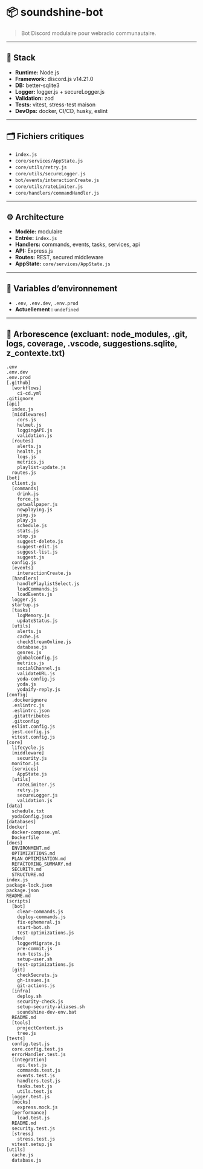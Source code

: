 # 📦 soundshine-bot

> Bot Discord modulaire pour webradio communautaire.

---

## 🧠 Stack

- **Runtime:** Node.js
- **Framework:** discord.js v14.21.0
- **DB:** better-sqlite3
- **Logger:** logger.js + secureLogger.js
- **Validation:** zod
- **Tests:** vitest, stress-test maison
- **DevOps:** docker, CI/CD, husky, eslint

---

## 🗂️ Fichiers critiques

- `index.js`
- `core/services/AppState.js`
- `core/utils/retry.js`
- `core/utils/secureLogger.js`
- `bot/events/interactionCreate.js`
- `core/utils/rateLimiter.js`
- `core/handlers/commandHandler.js`

---

## ⚙️ Architecture

- **Modèle:** modulaire
- **Entrée:** `index.js`
- **Handlers:** commands, events, tasks, services, api
- **API:** Express.js
- **Routes:** REST, secured middleware
- **AppState:** `core/services/AppState.js`

---

## 🌱 Variables d’environnement

- `.env`, `.env.dev`, `.env.prod`
- **Actuellement :** `undefined`

---

## 🧾 Arborescence (excluant: node_modules, .git, logs, coverage, .vscode, suggestions.sqlite, z_contexte.txt)

```
.env
.env.dev
.env.prod
[.github]
  [workflows]
    ci-cd.yml
.gitignore
[api]
  index.js
  [middlewares]
    cors.js
    helmet.js
    loggingAPI.js
    validation.js
  [routes]
    alerts.js
    health.js
    logs.js
    metrics.js
    playlist-update.js
  routes.js
[bot]
  client.js
  [commands]
    drink.js
    force.js
    getwallpaper.js
    nowplaying.js
    ping.js
    play.js
    schedule.js
    stats.js
    stop.js
    suggest-delete.js
    suggest-edit.js
    suggest-list.js
    suggest.js
  config.js
  [events]
    interactionCreate.js
  [handlers]
    handlePlaylistSelect.js
    loadCommands.js
    loadEvents.js
  logger.js
  startup.js
  [tasks]
    logMemory.js
    updateStatus.js
  [utils]
    alerts.js
    cache.js
    checkStreamOnline.js
    database.js
    genres.js
    globalConfig.js
    metrics.js
    socialChannel.js
    validateURL.js
    yoda-config.js
    yoda.js
    yodaify-reply.js
[config]
  .dockerignore
  .eslintrc.js
  .eslintrc.json
  .gitattributes
  .gitconfig
  eslint.config.js
  jest.config.js
  vitest.config.js
[core]
  lifecycle.js
  [middleware]
    security.js
  monitor.js
  [services]
    AppState.js
  [utils]
    rateLimiter.js
    retry.js
    secureLogger.js
    validation.js
[data]
  schedule.txt
  yodaConfig.json
[databases]
[docker]
  docker-compose.yml
  Dockerfile
[docs]
  ENVIRONMENT.md
  OPTIMIZATIONS.md
  PLAN_OPTIMISATION.md
  REFACTORING_SUMMARY.md
  SECURITY.md
  STRUCTURE.md
index.js
package-lock.json
package.json
README.md
[scripts]
  [bot]
    clear-commands.js
    deploy-commands.js
    fix-ephemeral.js
    start-bot.sh
    test-optimizations.js
  [dev]
    loggerMigrate.js
    pre-commit.js
    run-tests.js
    setup-user.sh
    test-optimizations.js
  [git]
    checkSecrets.js
    gh-issues.js
    git-actions.js
  [infra]
    deploy.sh
    security-check.js
    setup-security-aliases.sh
    soundshine-dev-env.bat
  README.md
  [tools]
    projectContext.js
    tree.js
[tests]
  config.test.js
  core.config.test.js
  errorHandler.test.js
  [integration]
    api.test.js
    commands.test.js
    events.test.js
    handlers.test.js
    tasks.test.js
    utils.test.js
  logger.test.js
  [mocks]
    express.mock.js
  [performance]
    load.test.js
  README.md
  security.test.js
  [stress]
    stress.test.js
  vitest.setup.js
[utils]
  cache.js
  database.js
```
